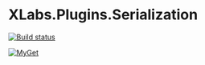 # XLabs.Plugins.Serialization

[![Build status](https://ci.appveyor.com/api/projects/status/tav5n55a9h9nbmnw/branch/master?svg=true)](https://ci.appveyor.com/project/xlabs/xlabs-plugins-serialization/branch/master)


[![MyGet](https://img.shields.io/myget/xlabsv3/v/XLabs.Serialization.svg)](https://www.myget.org/feed/xlabsv3/package/nuget/XLabs.Serialization)
